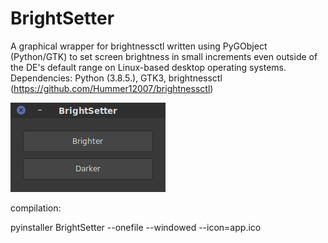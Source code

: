 # BrightSetter

A graphical wrapper for brightnessctl written using PyGObject (Python/GTK) to set screen brightness in small increments even outside of the DE's default range on Linux-based desktop operating systems. 
Dependencies: Python (3.8.5.), GTK3, brightnessctl (https://github.com/Hummer12007/brightnessctl)

![Screenshot](https://raw.githubusercontent.com/louckazdenekjr/BrightSetter/master/Screenshot.png)

compilation:

pyinstaller BrightSetter --onefile --windowed --icon=app.ico

